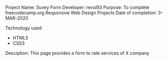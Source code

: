 Project Name: Suvey Form
Developer: revul93
Purpose: To complete freecodecamp.org Responsive Web Design Projects
Date of completion: 3-MAR-2020

Technology used:
  - HTML5
  - CSS3

Desciption:
  This page provides a form to rate services of X company